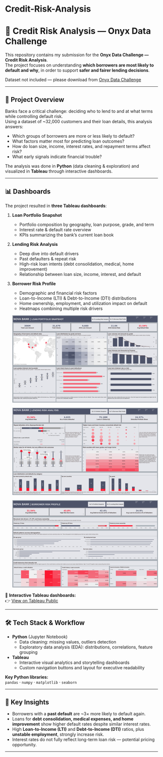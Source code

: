 # Credit-Risk-Analysis

# 🏦 Credit Risk Analysis — Onyx Data Challenge

This repository contains my submission for the **Onyx Data Challenge — Credit Risk Analysis**.  
The project focuses on understanding **which borrowers are most likely to default and why**, in order to support **safer and fairer lending decisions**.

Dataset not included — please download from [Onyx Data Challenge](https://datadna.onyxdata.co.uk/challenges/)

---

## 🚀 Project Overview

Banks face a critical challenge: deciding who to lend to and at what terms while controlling default risk.  
Using a dataset of ~32,000 customers and their loan details, this analysis answers:

- Which groups of borrowers are more or less likely to default?
- What factors matter most for predicting loan outcomes?
- How do loan size, income, interest rates, and repayment terms affect risk?
- What early signals indicate financial trouble?

The analysis was done in **Python** (data cleaning & exploration) and visualized in **Tableau** through interactive dashboards.

---

## 📊 Dashboards

The project resulted in **three Tableau dashboards**:

1. **Loan Portfolio Snapshot**  
   - Portfolio composition by geography, loan purpose, grade, and term  
   - Interest rate & default rate overview  
   - KPIs summarizing the bank’s current loan book  

2. **Lending Risk Analysis**  
   - Deep dive into default drivers  
   - Past defaulters & repeat risk  
   - High-risk loan intents (debt consolidation, medical, home improvement)  
   - Relationship between loan size, income, interest, and default  

3. **Borrower Risk Profile**  
   - Demographic and financial risk factors  
   - Loan-to-Income (LTI) & Debt-to-Income (DTI) distributions  
   - Home ownership, employment, and utilization impact on default  
   - Heatmaps combining multiple risk drivers

   ![](https://github.com/MariaSozinova/Credit-Risk-Analysis/blob/main/assets/Portfolio%20Snapshot-2.png)

   ![](https://github.com/MariaSozinova/Credit-Risk-Analysis/blob/main/assets/Risk%20Analysis-2.png)

   ![](https://github.com/MariaSozinova/Credit-Risk-Analysis/blob/main/assets/Borrower%20Risk%20Profile-2.png)

🔗 **Interactive Tableau dashboards:**  
👉 [View on Tableau Public](https://public.tableau.com/views/CreditRiskAnalylsis/BorrowerRiskProfile)

---

## 🛠️ Tech Stack & Workflow

- **Python** (Jupyter Notebook)  
  - Data cleaning: missing values, outliers detection  
  - Exploratory data analysis (EDA): distributions, correlations, feature grouping
- **Tableau**  
  - Interactive visual analytics and storytelling dashboards
  - Custom navigation buttons and layout for executive readability

**Key Python libraries:**  
`pandas` · `numpy` · `matplotlib` · `seaborn`

---

## 🔑 Key Insights

- Borrowers with a **past default** are ~3× more likely to default again.
- Loans for **debt consolidation, medical expenses, and home improvement** show higher default rates despite similar interest rates.
- High **Loan-to-Income (LTI)** and **Debt-to-Income (DTI)** ratios, plus **unstable employment**, strongly increase risk.
- Interest rates do not fully reflect long-term loan risk — potential pricing opportunity.

---


